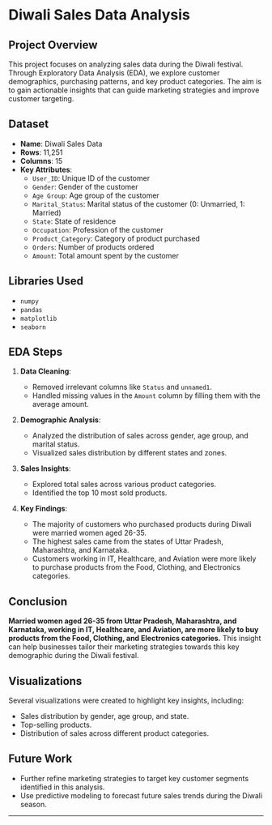 # Diwali Sales Data Analysis

## Project Overview

This project focuses on analyzing sales data during the Diwali festival. Through Exploratory Data Analysis (EDA), we explore customer demographics, purchasing patterns, and key product categories. The aim is to gain actionable insights that can guide marketing strategies and improve customer targeting.

## Dataset

- **Name**: Diwali Sales Data
- **Rows**: 11,251
- **Columns**: 15
- **Key Attributes**:
  - `User_ID`: Unique ID of the customer
  - `Gender`: Gender of the customer
  - `Age Group`: Age group of the customer
  - `Marital_Status`: Marital status of the customer (0: Unmarried, 1: Married)
  - `State`: State of residence
  - `Occupation`: Profession of the customer
  - `Product_Category`: Category of product purchased
  - `Orders`: Number of products ordered
  - `Amount`: Total amount spent by the customer

## Libraries Used

- `numpy`
- `pandas`
- `matplotlib`
- `seaborn`

## EDA Steps

1. **Data Cleaning**:
   - Removed irrelevant columns like `Status` and `unnamed1`.
   - Handled missing values in the `Amount` column by filling them with the average amount.

2. **Demographic Analysis**:
   - Analyzed the distribution of sales across gender, age group, and marital status.
   - Visualized sales distribution by different states and zones.

3. **Sales Insights**:
   - Explored total sales across various product categories.
   - Identified the top 10 most sold products.
   
4. **Key Findings**:
   - The majority of customers who purchased products during Diwali were married women aged 26-35.
   - The highest sales came from the states of Uttar Pradesh, Maharashtra, and Karnataka.
   - Customers working in IT, Healthcare, and Aviation were more likely to purchase products from the Food, Clothing, and Electronics categories.

## Conclusion

**Married women aged 26-35 from Uttar Pradesh, Maharashtra, and Karnataka, working in IT, Healthcare, and Aviation, are more likely to buy products from the Food, Clothing, and Electronics categories.** This insight can help businesses tailor their marketing strategies towards this key demographic during the Diwali festival.

## Visualizations

Several visualizations were created to highlight key insights, including:
- Sales distribution by gender, age group, and state.
- Top-selling products.
- Distribution of sales across different product categories.

## Future Work

- Further refine marketing strategies to target key customer segments identified in this analysis.
- Use predictive modeling to forecast future sales trends during the Diwali season.

---
